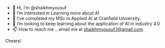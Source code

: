 - 👋 Hi, I’m @shaikhmyousuf
- 👀 I’m interested in Learning more about AI
- 🌱 I’ve completed my MSc in Applied AI at Cranfield University. 
- 💞️ I’m looking to keep learning about the application of AI in industry 4.0 
- 📫 How to reach me ...email me at shaikhmyousuf.1@gmail.com

Cheers!

<!---
shaikhmyousuf/shaikhmyousuf is a ✨ special ✨ repository because its `README.md` (this file) appears on your GitHub profile.
You can click the Preview link to take a look at your changes.
--->
